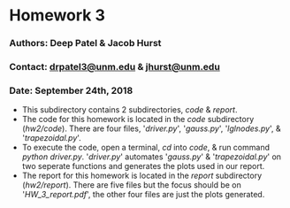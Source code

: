 # Homework 3
### Authors: Deep Patel & Jacob Hurst
### Contact: drpatel3@unm.edu & jhurst@unm.edu
### Date: September 24th, 2018
* This subdirectory contains 2 subdirectories, *code* & *report*. 
* The code for this homework is located in the *code* subdirectory (*hw2/code*). There are four files, '*driver.py*', '*gauss.py*', '*lglnodes.py*', & '*trapezoidal.py*'.
* To execute the code, open a terminal, *cd* into *code*, & run command *python driver.py*. '*driver.py*' automates '*gauss.py*' & '*trapezoidal.py*' on two seperate functions and generates the plots used in our report.
* The report for this homework is located in the *report* subdirectory (*hw2/report*). There are five files but the focus should be on '*HW_3_report.pdf*', the other four files are just the plots generated.